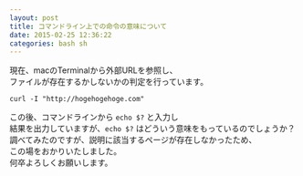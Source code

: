 ```yaml
---
layout: post
title: コマンドライン上での命令の意味について
date: 2015-02-25 12:36:22
categories: bash sh
---
```

<!-- {% raw %} -->
<p>現在、macのTerminalから外部URLを参照し、  <br>
ファイルが存在するかしないかの判定を行っています。  </p>

<pre><code>curl -I "http://hogehogehoge.com"  
</code></pre>

<p>この後、コマンドラインから <code>echo $?</code> と入力し  <br>
結果を出力していますが、<code>echo $?</code> はどういう意味をもっているのでしょうか？  <br>
調べてみたのですが、説明に該当するページが存在しなかったため、  <br>
この場をおかりいたしました。  <br>
何卒よろしくお願いします。  </p>
<!-- {% endraw %} -->

